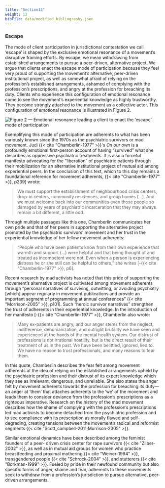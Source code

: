 ```yaml
---
title: "Section13"
weight: 13
bibFile: data/modified_bibliography.json
---
```


### Escape

The mode of client participation in jurisdictional contestation we call ‘escape’ is shaped by the exclusive emotional resonance of a movement’s disruptive framing efforts. By escape, we mean withdrawing from established arrangements to pursue a peer-driven, alternative project. We argue that clients enact the escape mode of participation because they feel very proud of supporting the movement’s alternative, peer-driven institutional project, as well as somewhat afraid of relying on the profession’s established arrangements, ashamed of complying with the profession’s prescriptions, and angry at the profession for breaching its duty. Clients who experience this configuration of emotional resonance come to see the movement’s experiential knowledge as highly trustworthy. They become strongly attached to the movement as a collective actor. This configuration of emotional resonance is illustrated in Figure 2.

![Figure 2 — Emotional resonance leading a client to enact the ‘escape’ mode of participation](images/janettemujicahnu6051-13a0d36e13e7b32cad488e2f9e95a66f.png)

Exemplifying this mode of participation are adherents to what has been variously known since the 1970s as the psychiatric survivors or mad movement. Judi {{< cite "Chamberlin-1977" >}}'s _On our own_ is a profoundly emotional first-person account of having “survived” what she describes as oppressive psychiatric treatments. It is also a forceful manifesto advocating for the “liberation” of psychiatric patients through their mobilization for an alternative institutional project of mutual aid among experiential peers. In the conclusion of this text, which to this day remains a foundational reference for movement adherents, {{< cite "Chamberlin-1977" >}}, p239] wrote:

> We must support the establishment of neighbourhood crisis centers, drop-in centers, community residences, and group homes (…). And we must welcome back into our communities even those people so damaged by years of psychiatric incarceration that they may always remain a bit different, a little odd.

Through multiple passages like this one, Chamberlin communicates her own pride and that of her peers in supporting the alternative project promoted by the psychiatric survivors’ movement and her trust in the experiential knowledge of her fellow movement adherents:

> “People who have been patients know from their own experience that warmth and support (…) were helpful and that being thought of and treated as incompetent were not. Even when a person is experiencing distress he or she still can be helpful to others,” she writes [-{{< cite "Chamberlin-1977" >}}, p6].

Recent research by mad activists has noted that this pride of supporting the movement’s alternative project is cultivated among movement adherents through “personal narratives of surviving, outwitting, or avoiding psychiatry [which] appear regularly in movement publications and provide an important segment of programming at annual conferences” {{< cite "Morrison-2005" >}}, p101]. Such “heroic survivor narratives” strengthen the trust of adherents in their experiential knowledge. In the introduction of her manifesto [-{{< cite "Chamberlin-1977" >}}, Chamberlin also wrote:

> Many ex-patients are angry, and our anger stems from the neglect, indifference, dehumanization, and outright brutality we have seen and experienced at the hands of the mental health system. Our distrust of professions is not irrational hostility, but is the direct result of their treatment of us in the past. We have been belittled, ignored, lied to. We have no reason to trust professionals, and many reasons to fear them.

In this quote, Chamberlin describes the fear felt among movement adherents at the idea of relying on the established arrangements upheld by the psychiatric profession and their distrust of its expert knowledge which they see as irrelevant, dangerous, and unreliable. She also states the anger felt by movement adherents towards the profession for breaching its duty—an anger at ‘them’ that attaches adherents to the ‘we’ of the movement and leads them to consider deviance from the profession’s prescriptions as a righteous imperative. Research on the history of the mad movement describes how the shame of complying with the profession’s prescriptions led mad activists to become detached from the psychiatric profession and to see compliance with its prescription as morally flawed and self-degrading, creating tensions between the movement’s radical and reformist segments {{< cite "Scott_campbell-2011;Morrison-2005" >}}.

Similar emotional dynamics have been described among the feminist founders of a peer- driven crisis center for rape survivors {{< cite "Zilber-2002" >}}, as well as in mutual aid groups for women who practice breastfeeding and proximal mothering {{< cite "Weiner-1994" >}}, transgendered people {{< cite "Schrock-2004" >}}, and stutterers {{< cite "Borkman-1999" >}}. Fueled by pride in their newfound community but also specific forms of anger, shame and fear, adherents to these movements seek to withdraw from a profession’s jurisdiction to pursue alternative, peer-driven arrangements.
